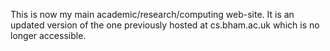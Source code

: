 This is now my main academic/research/computing web-site.  It is an updated version of the one previously hosted at cs.bham.ac.uk which is no longer accessible.
